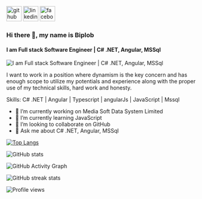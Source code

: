 [<img src='https://cdn.jsdelivr.net/npm/simple-icons@3.0.1/icons/github.svg' alt='github' height='40'>](https://github.com/Eng-Biplob)  [<img src='https://cdn.jsdelivr.net/npm/simple-icons@3.0.1/icons/linkedin.svg' alt='linkedin' height='40'>](https://www.linkedin.com/in/biplob-hosen-ab7208113/)  [<img src='https://cdn.jsdelivr.net/npm/simple-icons@3.0.1/icons/facebook.svg' alt='facebook' height='40'>](https://www.facebook.com/biplob.hosen.33)  
### Hi there 👋, my name is Biplob
#### I am Full stack Software Engineer | C# .NET, Angular, MSSql
![I am Full stack Software Engineer | C# .NET, Angular, MSSql](https://media-exp1.licdn.com/dms/image/C5616AQGC4UmbOh2ppg/profile-displaybackgroundimage-shrink_200_800/0/1664019633700?e=1669852800&v=beta&t=HJvm2VnKPbI9rAJEW9TsaPM-2EXtzxyfKaiNm0AzA0g)

I want to work in a position where dynamism is the key concern and has enough scope to utilize my potentials and experience along with the proper use of my technical skills, hard work and honesty.

Skills: C# .NET | Angular | Typescript | angularJs | JavaScript | Mssql

- 🔭 I’m currently working on Media Soft Data System Limited 
- 🌱 I’m currently learning JavaScript 
- 👯 I’m looking to collaborate on GitHub 
- 💬 Ask me about C# .NET, Angular, MSSql 



[![Top Langs](https://github-readme-stats.vercel.app/api/top-langs/?username=Eng-Biplob)](https://github.com/anuraghazra/github-readme-stats)

![GitHub stats](https://github-readme-stats.vercel.app/api?username=Eng-Biplob&show_icons=true)  

![GitHub Activity Graph](https://activity-graph.herokuapp.com/graph?username=Eng-Biplob)  

![GitHub streak stats](https://github-readme-streak-stats.herokuapp.com/?user=Eng-Biplob)  

![Profile views](https://gpvc.arturio.dev/Eng-Biplob)  
